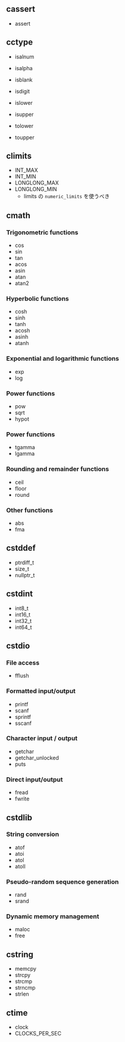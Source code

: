 ## cassert

- assert

## cctype

- isalnum
- isalpha
- isblank
- isdigit
- islower
- isupper

- tolower
- toupper

## climits
- INT_MAX
- INT_MIN
- LONGLONG_MAX
- LONGLONG_MIN
   - limits の `numeric_limits` を使うべき

## cmath

### Trigonometric functions

- cos
- sin
- tan
- acos
- asin
- atan
- atan2

### Hyperbolic functions

- cosh
- sinh
- tanh
- acosh
- asinh
- atanh

### Exponential and logarithmic functions

- exp
- log

### Power functions

- pow
- sqrt
- hypot

### Power functions

- tgamma
- lgamma

### Rounding and remainder functions

- ceil
- floor
- round

### Other functions

- abs
- fma

## cstddef

- ptrdiff_t
- size_t
- nullptr_t

## cstdint

- int8_t
- int16_t
- int32_t
- int64_t

## cstdio

### File access

- fflush

### Formatted input/output

- printf
- scanf
- sprintf
- sscanf

### Character input / output

- getchar
- getchar_unlocked
- puts

### Direct input/output

- fread
- fwrite

## cstdlib

### String conversion

- atof
- atoi
- atol
- atoll

### Pseudo-random sequence generation

- rand
- srand

### Dynamic memory management

- maloc
- free

## cstring

- memcpy
- strcpy
- strcmp
- strncmp
- strlen

## ctime

- clock
- CLOCKS_PER_SEC
